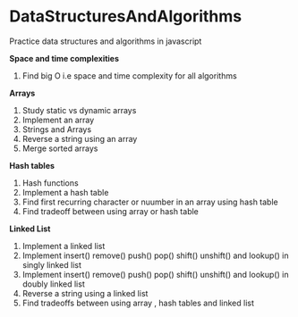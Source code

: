 # DataStructuresAndAlgorithms
Practice data structures and algorithms in javascript 

**Space and time complexities**
1) Find big O i.e  space and time complexity for all algorithms  

**Arrays**
1) Study static vs dynamic arrays 
2) Implement an array 
3) Strings and Arrays 
4) Reverse a string using an array 
5) Merge sorted arrays 

**Hash tables**
1) Hash functions 
2) Implement a hash table
3) Find first recurring character or nuumber in an array using hash table 
4) Find tradeoff between using array or hash table

**Linked List**
1) Implement a linked list 
2) Implement insert() remove() push() pop() shift() unshift() and lookup() in singly linked list 
3) Implement insert() remove() push() pop() shift() unshift() and lookup() in doubly linked list 
4) Reverse a string using a linked list 
5) Find tradeoffs between using array , hash tables and linked list 
